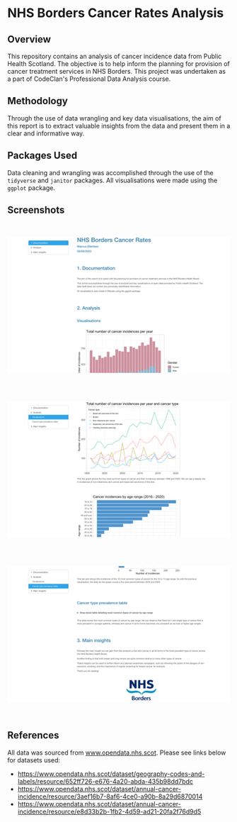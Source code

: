 # NHS Borders Cancer Rates Analysis

## Overview

This repository contains an analysis of cancer incidence data from Public Health Scotland. The objective is to help inform the planning for provision of cancer treatment services in NHS Borders. This project was undertaken as a part of CodeClan's Professional Data Analysis course.

## Methodology

Through the use of data wrangling and key data visualisations, the aim of this report is to extract valuable insights from the data and present them in a clear and informative way.

## Packages Used

Data cleaning and wrangling was accomplished through the use of the `tidyverse` and `janitor` packages. All visualisations were made using the `ggplot` package.

## Screenshots

<br>

![](raw_data/screen_1.png "Screenshot 1")

<br>

<br>

![](raw_data/screen_2.png "Screenshot 2")

<br>

<br>

![](raw_data/screen_3.png "Screenshot 3")

<br>

## References

All data was sourced from www.opendata.nhs.scot. Please see links below for datasets used:

- https://www.opendata.nhs.scot/dataset/geography-codes-and-labels/resource/652ff726-e676-4a20-abda-435b98dd7bdc
- https://www.opendata.nhs.scot/dataset/annual-cancer-incidence/resource/3aef16b7-8af6-4ce0-a90b-8a29d6870014
- https://www.opendata.nhs.scot/dataset/annual-cancer-incidence/resource/e8d33b2b-1fb2-4d59-ad21-20fa2f76d9d5
